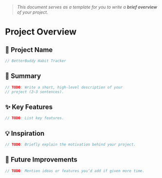 > *This document serves as a template for you to write a **brief overview** of your project.*

# Project Overview

## 🎯 Project Name
``` c
// BetterBuddy Habit Tracker
```

## 🚀 Summary
``` c
// TODO: Write a short, high-level description of your
// project (2–3 sentences).
```

## ✨ Key Features
``` c
// TODO: List key features.
```

## 💡 Inspiration
``` c
// TODO: Briefly explain the motivation behind your project.
```

## 📌 Future Improvements
``` c
// TODO: Mention ideas or features you’d add if given more time.
```
